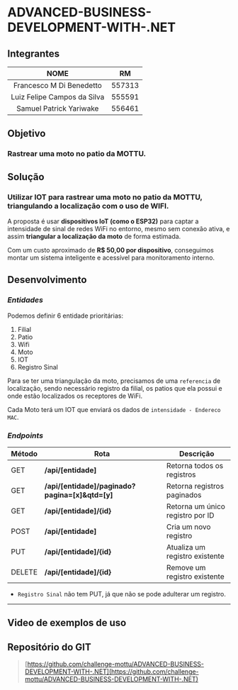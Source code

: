 # ADVANCED-BUSINESS-DEVELOPMENT-WITH-.NET

## **Integrantes**

|            NOME             |   RM   |
| :-------------------------: | :----: |
|  Francesco M Di Benedetto   | 557313 |
| Luiz Felipe Campos da Silva | 555591 |
|   Samuel Patrick Yariwake   | 556461 |

## **Objetivo**

### Rastrear uma moto no patio da MOTTU.

## **Solução**

### Utilizar IOT para rastrear uma moto no patio da MOTTU, triangulando a localização com o uso de WIFI.

A proposta é usar **dispositivos IoT (como o ESP32)** para captar a intensidade de sinal de redes WiFi no entorno, mesmo sem conexão ativa, e assim **triangular a localização da moto** de forma estimada.

Com um custo aproximado de **R$ 50,00 por dispositivo**, conseguimos montar um sistema inteligente e acessível para monitoramento interno.

## **Desenvolvimento**

### _Entidades_

Podemos definir 6 entidade prioritárias:

1. Filial
2. Patio
3. Wifi
4. Moto
5. IOT
6. Registro Sinal

Para se ter uma triangulação da moto, precisamos de uma `referencia` de localização, sendo necessário registro da filial, os patios que ela possui e onde estão localizados os receptores de WiFi.

Cada Moto terá um IOT que enviará os dados de `intensidade - Endereco MAC`.

### _Endpoints_

| Método | Rota                                            | Descrição                        |
| ------ | ----------------------------------------------- | -------------------------------- |
| GET    | **/api/[entidade]**                             | Retorna todos os registros       |
| GET    | **/api/[entidade]/paginado?pagina=[x]&qtd=[y]** | Retorna registros paginados      |
| GET    | **/api/[entidade]/{id}**                        | Retorna um único registro por ID |
| POST   | **/api/[entidade]**                             | Cria um novo registro            |
| PUT    | **/api/[entidade]/{id}**                        | Atualiza um registro existente   |
| DELETE | **/api/[entidade]/{id}**                        | Remove um registro existente     |

- `Registro Sinal` não tem PUT, já que não se pode adulterar um registro.

---

## **Video de exemplos de uso**

## **Repositório do GIT**

> [https://github.com/challenge-mottu/ADVANCED-BUSINESS-DEVELOPMENT-WITH-.NET](https://github.com/challenge-mottu/ADVANCED-BUSINESS-DEVELOPMENT-WITH-.NET)
